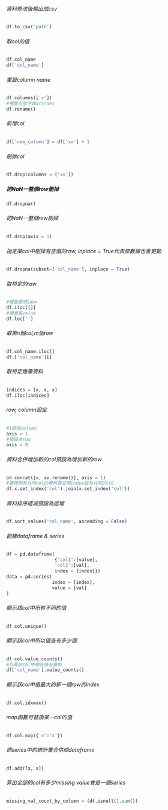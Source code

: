 ###### 資料修改後輸出成csv
```Python
df.to_csv('path')
```
###### 取col的值
```Python
df.col_name
df['col_name']
```

###### 重設column name
```Python
df.columns(['x'])
#裡面可放字典orindex
df.rename()
```

###### 新增col
```Python
df['new_column'] = df['xx'] + 1
```

###### 刪除col
```Python
df.drop(columns = ['xx'])
```

##### 把NaN一整個row刪掉
```Python
df.dropna()
```

###### 把NaN一整個row刪掉
```Python
df.drop(axis = 1)
```

###### 指定某col中刪掉有空值的row, inplace = True代表原數據也會更動
```Python
df.dropna(subset=['col_name'], inplace = True)
```

###### 取特定的row
```Python
#裡面要填idex 
df.iloc[[]]
#裡面填value 
df.loc['']
```

###### 取第n個col,m個row
```Python
df.col_name.iloc[]
df.['col_name'][]
```

###### 取特定幾筆資料
```Python
indices = [x, x, x]
df.iloc[indices]
```

###### row, column設定
```Python
#1是指column
axis = 1
#預設為row
axis = 0
```

###### 資料合併增加新的col預設為增加新的row
```Python
pd.concat([x, xx.rename()], axis = 1)
#連接兩有共同col的資料表並把index設為共同的col
df.x.set_index('col').join(x.set_index('col'))
```

###### 資料排序遞減預設為遞增
```Python
df.sort_values('col_name', ascending = False)
```

###### 創建dataframe & series
```Python
df = pd.dataframe(
				  {'col1':[value], 
				  'col2':[val], 
				  index = [index]})
data = pd.series(
				 index = [index],
				 value = [val]
)
```
 
###### 顯示該col中所有不同的值
```Python
df.col.unique()
```

###### 顯示該col中所以值各有多少個 
```Python
df.col.value_counts()
#計算該col中哪些值有幾個
df['col_name'].value_counts()
```

###### 顯示該col中值最大的那一個row的index
```Python
df.col.idxmax()
```

###### map函數可替換某一col的值
```Python
df.col.map({'x':'x'})
```

###### 把series中的統計量合併成dataframe
```Python
df.add([x, x])
```

###### 算出全部的col有多少missing value會是一個series
```Python
missing_val_count_by_column = (df.isnull().sum())
```
